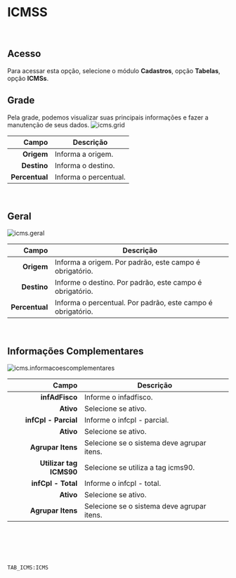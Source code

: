 # ICMSS
<br>

## Acesso
Para acessar esta opção, selecione o módulo **Cadastros**, opção **Tabelas**, opção **ICMSs**.
<br>

## Grade
Pela grade, podemos visualizar suas principais informações e fazer a manutenção de seus dados.
![icms.grid](https://raw.githubusercontent.com/netforcews/docs-erp/master/cadastros/imagens/icms.grid.png)

Campo | Descrição
--:|---
**Origem** | Informa a origem.
**Destino** | Informa o destino.
**Percentual** | Informa o percentual.
<br>

## Geral
![icms.geral](https://raw.githubusercontent.com/netforcews/docs-erp/master/cadastros/imagens/icms.geral.png)

Campo | Descrição
--:|---
**Origem** | Informa a origem. Por padrão, este campo é obrigatório.
**Destino** | Informe o destino. Por padrão, este campo é obrigatório.
**Percentual** | Informa o percentual. Por padrão, este campo é obrigatório.
<br>

## Informações Complementares
![icms.informacoescomplementares](https://raw.githubusercontent.com/netforcews/docs-erp/master/cadastros/imagens/icms.informacoescomplementares.png)

Campo | Descrição
--:|---
**infAdFisco** | Informe o infadfisco.
**Ativo** | Selecione se ativo.
**infCpl - Parcial** | Informe o infcpl - parcial.
**Ativo** | Selecione se ativo.
**Agrupar Itens** | Selecione se o sistema deve agrupar itens.
**Utilizar tag ICMS90** | Selecione se utiliza a  tag icms90.
**infCpl - Total** | Informe o infcpl - total.
**Ativo** | Selecione se ativo.
**Agrupar Itens** | Selecione se o sistema deve agrupar itens.
<br>
<br>
<br>
<br>

```TAB_ICMS:ICMS```
